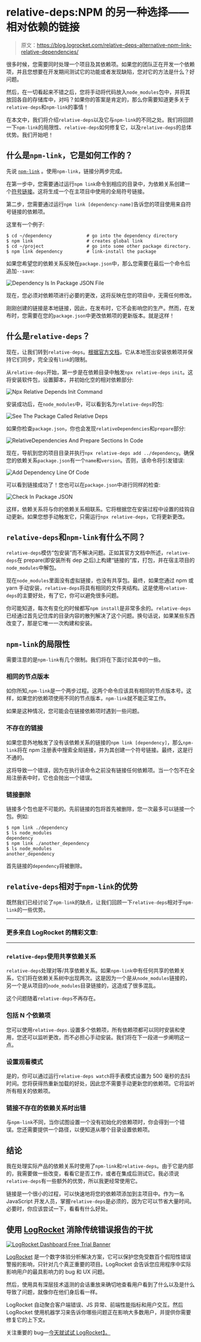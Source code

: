 # relative-deps:NPM 的另一种选择——相对依赖的链接

> 原文：<https://blog.logrocket.com/relative-deps-alternative-npm-link-relative-dependencies/>

很多时候，您需要同时处理一个项目及其依赖项。如果您的团队正在开发一个依赖项，并且您想要在开发期间测试它的功能或者发现缺陷，您对它的方法是什么？好问题。

然后，在一切看起来不错之后，您将手动将代码放入`node_modules`包中，并将其放回各自的存储库中，对吗？如果你的答案是肯定的，那么你需要知道更多关于`relative-deps`和`npm-link`的事情！

在本文中，我们将介绍`relative-deps`以及它与`npm-link`的不同之处。我们将回顾一下`npm-link`的局限性、`relative-deps`如何修复它，以及`relative-deps`的总体优势。我们开始吧！

## 什么是`npm-link`，它是如何工作的？

先说 [`npm-link`](https://docs.npmjs.com/cli/v8/commands/npm-link) 。使用`npm-link`，链接分两步完成。

在第一步中，您需要通过运行`npm link`命令到相应的目录中，为依赖关系创建一个[符号链接](https://en.wikipedia.org/wiki/Symbolic_link)。这将生成一个在主项目中使用的全局符号链接。

第二步，您需要通过运行`npm link [dependency-name]`告诉您的项目使用来自符号链接的依赖项。

这里有一个例子:

```
$ cd ~/dependency             # go into the dependency directory
$ npm link                    # creates global link
$ cd ~/project                # go into some other package directory.
$ npm link dependency         # link-install the package

```

如果您希望您的依赖关系反映在`package.json`中，那么您需要在最后一个命令后追加`--save`:

![Dependency Is In Package JSON File](img/bb7cfdabab55429bad0f5850015e678e.png)

现在，您必须对依赖项进行必要的更改，这将反映在您的项目中，无需任何修改。

刚刚创建的链接是本地链接，因此，在发布时，它不会影响您的生产。然而，在发布时，您需要在您的`package.json`中更改依赖项的更新版本。就是这样！

## 什么是`relative-deps`？

现在，让我们转到`relative-deps`。[根据官方文档](https://github.com/mweststrate/relative-deps)，它从本地签出安装依赖项并保持它们同步，完全没有`link`的限制。

从`relative-deps`开始，第一步是在依赖目录中触发`npx relative-deps` `init`。这将安装软件包，设置脚本，并初始化空的相对依赖部分:

![Npx Relative Depends Init Command](img/1211ad2f56ce60a078a9e75cfe64b2a2.png)

安装成功后，在`node_modules`中，可以看到名为`relative-deps`的包:

![See The Package Called Relative Deps](img/c01f918e3414bed5ed4198394465b5ee.png)

如果你检查`package.json`，你也会发现`relativeDependencies`和`prepare`部分:

![RelativeDependencies And Prepare Sections In Code](img/91329f9af585c5f5c0bda98af6175a31.png)

现在，导航到您的项目目录并执行`npx relative-deps add ../dependency`。确保您的依赖关系`package.json`有一个`name`和`version`。否则，该命令将引发错误:

![Add Dependency Line Of Code](img/67ff2fbb3dd29b0b395bdf8867eb6985.png)

可以看到链接成功了！您也可以在`package.json`中进行同样的检查:

![Check In Package JSON](img/a22306594c901778b5761ea07d514ff4.png)

这样，依赖关系将与你的依赖关系相联系。它将根据您在安装过程中设置的挂钩自动更新。如果您想手动触发它，只需运行`npx relative-deps`，它将更新更改。

## `relative-deps`和`npm-link`有什么不同？

`relative-deps`模仿“包安装”而不解决问题。正如其官方文档中所述，`relative-deps`在 prepare(即安装所有 dep 之后)上构建“链接的”库，打包，并在宿主项目的`node_modules`中解包。

现在`node_modules`里面没有虚拟链接，也没有共享包。最终，如果您通过 npm 或 yarn 手动安装，`relative-deps`将具有相同的文件夹结构。这是使用`relative-deps`的主要好处，有了它，你可以避免很多问题。

你可能知道，每次有变化的时候都写`npm install`是非常多余的。`relative-deps`已经通过首先记住库的目录内容的散列解决了这个问题。换句话说，如果某些东西改变了，那是它唯一一次构建和安装。

## `npm-link`的局限性

需要注意的是`npm-link`有几个限制。我们将在下面讨论其中的一些。

### 相同的节点版本

如你所知,`npm-link`是一个两步过程。这两个命令应该具有相同的节点版本号。这样，如果您的依赖项使用不同的节点版本，`npm-link`就不能正常工作。

如果是这种情况，您可能会在链接依赖项时遇到一些问题。

### 不存在的链接

如果您意外地触发了没有该依赖关系的链接的`npm link [dependency]`，那么`npm-link`将在 npm 注册表中搜索全局链接，并为其创建一个符号链接。最终，这是行不通的。

这将导致一个错误，因为在执行该命令之前没有链接任何依赖项。当一个包不在全局注册表中时，它也会抛出一个错误。

### 链接删除

链接多个包也是不可能的。先前链接的包将首先被删除，您一次最多可以链接一个包。例如:

```
$ npm link ./dependency
$ ls node_modules
dependency
$ npm link ./another_dependency
$ ls node_modules
another_dependency

```

首先链接的`dependency`将被删除。

## `relative-deps`相对于`npm-link`的优势

既然我们已经讨论了`npm-link`的缺点，让我们回顾一下`relative-deps`相对于`npm-link`的一些优势。

* * *

### 更多来自 LogRocket 的精彩文章:

* * *

### `relative-deps`使用共享依赖关系

`relative-deps`处理对等/共享依赖关系。如果`npm-link`中有任何共享的依赖关系，它们将在依赖关系树中出现两次。这是因为一个是从`node_modules`链接的，另一个是从项目的`node_modules`目录链接的，这造成了很多混乱。

这个问题随着`relative-deps`不再存在。

### 包括 N 个依赖项

您可以使用`relative-deps.`设置多个依赖项，所有依赖项都可以同时安装和使用，您还可以监听更改，而不必担心手动安装。我们将在下一段进一步阐明这一点。

### 设置观看模式

是的，你可以通过运行`relative-deps watch`将手表模式设置为 500 毫秒的去抖时间。您将获得热重新加载的好处，因此您不需要手动更新您的依赖项。它将监听所有相关的依赖项。

### 链接不存在的依赖关系时出错

与`npm-link`不同，当你试图设置一个没有初始化的依赖项时，你会得到一个错误。您还需要提供一个路径，以便知道从哪个目录设置依赖项。

## 结论

我在处理实际产品的依赖关系时使用了`npm-link`和`relative-deps`。由于它是内部的，我需要做一些改变，看看它是否工作，或者在集成后测试它。我必须说`relative-deps`有一些额外的优势，所以我更经常使用它。

链接是一个很小的过程，可以快速地将您的依赖项添加到主项目中。作为一名 JavaScript 开发人员，掌握`relative-deps`是必须的，因为它可以节省大量时间。必要时，你应该尝试一下，看看有什么好处。

## 使用 [LogRocket](https://lp.logrocket.com/blg/signup) 消除传统错误报告的干扰

[![LogRocket Dashboard Free Trial Banner](img/d6f5a5dd739296c1dd7aab3d5e77eeb9.png)](https://lp.logrocket.com/blg/signup)

[LogRocket](https://lp.logrocket.com/blg/signup) 是一个数字体验分析解决方案，它可以保护您免受数百个假阳性错误警报的影响，只针对几个真正重要的项目。LogRocket 会告诉您应用程序中实际影响用户的最具影响力的 bug 和 UX 问题。

然后，使用具有深层技术遥测的会话重放来确切地查看用户看到了什么以及是什么导致了问题，就像你在他们身后看一样。

LogRocket 自动聚合客户端错误、JS 异常、前端性能指标和用户交互。然后 LogRocket 使用机器学习来告诉你哪些问题正在影响大多数用户，并提供你需要修复它的上下文。

关注重要的 bug—[今天就试试 LogRocket】。](https://lp.logrocket.com/blg/signup-issue-free)